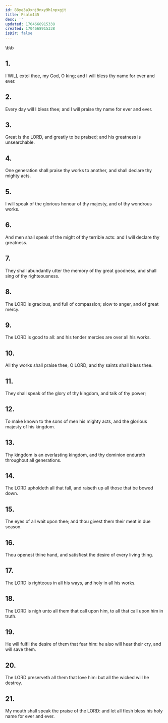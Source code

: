 ```yaml
---
id: 88ye3a3xnj9nxy9h1npxgjt
title: Psalm145
desc: ''
updated: 1704668915338
created: 1704668915338
isDir: false
---
```

\b\b
## 1.
I WILL extol thee, my God, O king; and I will bless thy name for ever and ever.
## 2.
Every day will I bless thee; and I will praise thy name for ever and ever.
## 3.
Great is the LORD, and greatly to be praised; and his greatness is unsearchable.
## 4.
One generation shall praise thy works to another, and shall declare thy mighty acts.
## 5.
I will speak of the glorious honour of thy majesty, and of thy wondrous works.
## 6.
And men shall speak of the might of thy terrible acts: and I will declare thy greatness.
## 7.
They shall abundantly utter the memory of thy great goodness, and shall sing of thy righteousness.
## 8.
The LORD is gracious, and full of compassion; slow to anger, and of great mercy.
## 9.
The LORD is good to all: and his tender mercies are over all his works.
## 10.
All thy works shall praise thee, O LORD; and thy saints shall bless thee.
## 11.
They shall speak of the glory of thy kingdom, and talk of thy power;
## 12.
To make known to the sons of men his mighty acts, and the glorious majesty of his kingdom.
## 13.
Thy kingdom is an everlasting kingdom, and thy dominion endureth throughout all generations.
## 14.
The LORD upholdeth all that fall, and raiseth up all those that be bowed down.
## 15.
The eyes of all wait upon thee; and thou givest them their meat in due season.
## 16.
Thou openest thine hand, and satisfiest the desire of every living thing.
## 17.
The LORD is righteous in all his ways, and holy in all his works.
## 18.
The LORD is nigh unto all them that call upon him, to all that call upon him in truth.
## 19.
He will fulfil the desire of them that fear him: he also will hear their cry, and will save them.
## 20.
The LORD preserveth all them that love him: but all the wicked will he destroy.
## 21.
My mouth shall speak the praise of the LORD: and let all flesh bless his holy name for ever and ever.
